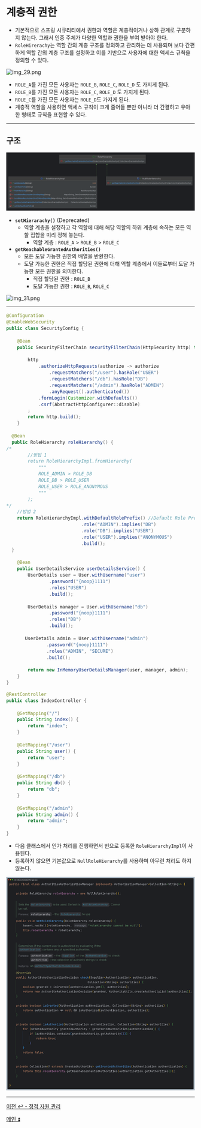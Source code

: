 # 계층적 권한

- 기본적으로 스프링 시큐리티에서 권한과 역할은 계층적이거나 상하 관계로 구분하지 않는다. 그래서 인증 주체가 다양한 역할과 권한을 부여 받아야 한다.
- `RoleHirerachy`는 역할 간의 계층 구조를 정의하고 관리하는 데 사용되며 보다 간편하게 역할 간의 계층 구조를 설정하고 이를 기반으로 사용자에 대한 액세스 규칙을 정의할 수 있다.

![img_29.png](image/img_29.png)

- `ROLE_A`를 가진 모든 사용자는 `ROLE_B`, `ROLE_C`, `ROLE_D` 도 가지게 된다.
- `ROLE_B`를 가진 모든 사용자는 `ROLE_C`, `ROLE_D` 도 가지게 된다.
- `ROLE_C`를 가진 모든 사용자는 `ROLE_D`도 가지게 된다.
- 계층적 역할을 사용하면 액세스 규칙이 크게 줄어들 뿐만 아니라 더 간결하고 우아한 형태로 규칙을 표현할 수 있다.

---

## 구조

![img.png](image_1/img_12.png)

- **`setHierarachy()`** (Deprecated)
  - 역할 계층을 설정하고 각 역할에 대해 해당 역할의 하위 계층에 속하는 모든 역할 집합을 미리 정해 놓는다.
    - 역할 계층 : `ROLE_A` > `ROLE_B` > `ROLE_C`
- **`getReachableGrantedAuthorities()`**
  - 모든 도달 가능한 권한의 배열을 반환한다.
  - 도달 가능한 권한은 직접 할당된 권한에 더해 역할 계층에서 이들로부터 도달 가능한 모든 권한을 의미한다.
    - 직접 할당된 권한 : `ROLE_B`
    - 도달 가능한 권한 : `ROLE_B`, `ROLE_C`

![img_31.png](image/img_31.png)

---

```java
@Configuration
@EnableWebSecurity
public class SecurityConfig {

    @Bean
    public SecurityFilterChain securityFilterChain(HttpSecurity http) throws Exception {

        http
            .authorizeHttpRequests(authorize -> authorize
                .requestMatchers("/user").hasRole("USER")
                .requestMatchers("/db").hasRole("DB")
                .requestMatchers("/admin").hasRole("ADMIN")
                .anyRequest().authenticated())
            .formLogin(Customizer.withDefaults())
            .csrf(AbstractHttpConfigurer::disable)
        ;
        return http.build();
    }

  @Bean
  public RoleHierarchy roleHierarchy() {
/*
        //방법 1
        return RoleHierarchyImpl.fromHierarchy(
            """
            ROLE_ADMIN > ROLE_DB
            ROLE_DB > ROLE_USER
            ROLE_USER > ROLE_ANONYMOUS
            """
        );
*/
    //방법 2
    return RoleHierarchyImpl.withDefaultRolePrefix() //Default Role Prefix = "ROLE_"
                            .role("ADMIN").implies("DB")
                            .role("DB").implies("USER")
                            .role("USER").implies("ANONYMOUS")
                            .build();
  }
    
    @Bean
    public UserDetailsService userDetailsService() {
        UserDetails user = User.withUsername("user")
                .password("{noop}1111")
                .roles("USER")
                .build();

        UserDetails manager = User.withUsername("db")
                .password("{noop}1111")
                .roles("DB")
                .build();

       UserDetails admin = User.withUsername("admin")
               .password("{noop}1111")
               .roles("ADMIN", "SECURE")
               .build();

        return new InMemoryUserDetailsManager(user, manager, admin);
    }
}
```
```java
@RestController
public class IndexController {

    @GetMapping("/")
    public String index() {
        return "index";
    }

    @GetMapping("/user")
    public String user() {
        return "user";
    }

    @GetMapping("/db")
    public String db() {
        return "db";
    }

    @GetMapping("/admin")
    public String admin() {
        return "admin";
    }
}
```

- 다음 클래스에서 인가 처리를 진행하면서 빈으로 등록한 `RoleHierarchyImpl`이 사용된다.
- 등록하지 않으면 기본값으로 `NullRoleHierarchy`를 사용하며 아무런 처리도 하지 않는다.

![img_11.png](image_1/img_11.png)

---

[이전 ↩️ - 정적 자원 관리](https://github.com/genesis12345678/TIL/blob/main/Spring/security/security/AuthorizeProcess/StaticResource.md)

[메인 ⏫](https://github.com/genesis12345678/TIL/blob/main/Spring/security/security/main.md)